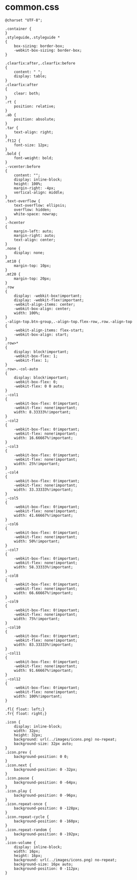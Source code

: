 # common.css

	@charset "UTF-8";
	
	.container {
	}
	.styleguide,.styleguide *
	{
	    box-sizing: border-box;
	    -webkit-box-sizing: border-box;
	}
	
	.clearfix:after,.clearfix:before
	{
	    content: " ";
	    display: table;
	}
	.clearfix:after
	{
	    clear: both;
	}
	.rt {
	    position: relative;
	}
	.ab {
	    position: absolute;
	}
	.tar {
	    text-align: right;
	}
	.ft12 {
	    font-size: 12px;
	}
	.bold {
	    font-weight: bold;
	}
	.-vcenter:before
	{
	    content: "";
	    display: inline-block;
	    height: 100%;
	    margin-right: -4px;
	    vertical-align: middle;
	}
	.text-overflow {
	    text-overflow: ellipsis;
	    overflow: hidden;
	    white-space: nowrap;
	}
	.-hcenter
	{
	    margin-left: auto;
	    margin-right: auto;
	    text-align: center;
	}
	.none {
	    display: none;
	}
	.mt10 {
	    margin-top: 10px;
	}
	.mt20 {
	    margin-top: 20px;
	}
	.row
	{
	    display: -webkit-box!important;
	    display: -webkit-flex!important;
	    -webkit-align-items: center;
	    -webkit-box-align: center;
	    width: 100%;
	}
	.-align-top.btn-group,.-align-top.flex-row,.row.-align-top
	{
	    -webkit-align-items: flex-start;
	    -webkit-box-align: start;
	}
	.row>*
	{
	    display: block!important;
	    -webkit-box-flex: 1;
	    -webkit-flex: 1;
	}
	.row>.-col-auto
	{
	    display: block!important;
	    -webkit-box-flex: 0;
	    -webkit-flex: 0 0 auto;
	}
	.-col1
	{
	    -webkit-box-flex: 0!important;
	    -webkit-flex: none!important;
	    width: 8.33333%!important;
	}
	.-col2
	{
	    -webkit-box-flex: 0!important;
	    -webkit-flex: none!important;
	    width: 16.66667%!important;
	}
	.-col3
	{
	    -webkit-box-flex: 0!important;
	    -webkit-flex: none!important;
	    width: 25%!important;
	}
	.-col4
	{
	    -webkit-box-flex: 0!important;
	    -webkit-flex: none!important;
	    width: 33.33333%!important;
	}
	.-col5
	{
	    -webkit-box-flex: 0!important;
	    -webkit-flex: none!important;
	    width: 41.66667%!important;
	}
	.-col6
	{
	    -webkit-box-flex: 0!important;
	    -webkit-flex: none!important;
	    width: 50%!important;
	}
	.-col7
	{
	    -webkit-box-flex: 0!important;
	    -webkit-flex: none!important;
	    width: 58.33333%!important;
	}
	.-col8
	{
	    -webkit-box-flex: 0!important;
	    -webkit-flex: none!important;
	    width: 66.66667%!important;
	}
	.-col9
	{
	    -webkit-box-flex: 0!important;
	    -webkit-flex: none!important;
	    width: 75%!important;
	}
	.-col10
	{
	    -webkit-box-flex: 0!important;
	    -webkit-flex: none!important;
	    width: 83.33333%!important;
	}
	.-col11
	{
	    -webkit-box-flex: 0!important;
	    -webkit-flex: none!important;
	    width: 91.66667%!important;
	}
	.-col12
	{
	    -webkit-box-flex: 0!important;
	    -webkit-flex: none!important;
	    width: 100%!important;
	}
	
	.fl{ float: left;}
	.fr{ float: right;}
	
	.icon {
	    display: inline-block;
	    width: 32px;
	    height: 32px;
	    background: url(../images/icons.png) no-repeat;
	    background-size: 32px auto;
	}
	.icon.prev {
	    background-position: 0 0;
	}
	.icon.next {
	    background-position: 0 -32px;
	}
	.icon.pause {
	    background-position: 0 -64px;
	}
	.icon.play {
	    background-position: 0 -96px;
	}
	.icon.repeat-once {
	    background-position: 0 -128px;
	}
	.icon.repeat-cycle {
	    background-position: 0 -160px;
	}
	.icon.repeat-random {
	    background-position: 0 -192px;
	}
	.icon-volume {
	    display: inline-block;
	    width: 16px;
	    height: 16px;
	    background: url(../images/icons.png) no-repeat;
	    background-size: 16px auto;    
	    background-position: 0 -112px;
	}